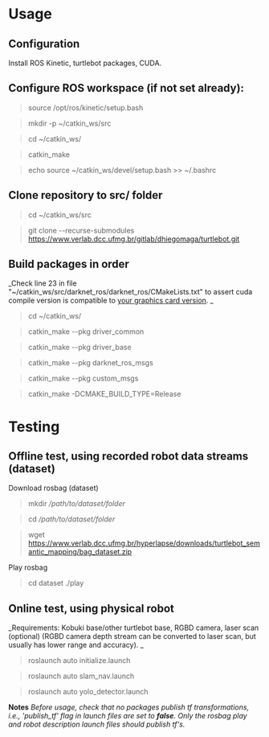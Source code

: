 # Usage

## Configuration

Install ROS Kinetic, turtlebot packages, CUDA. 

## Configure ROS workspace (if not set already): 

>source /opt/ros/kinetic/setup.bash

>mkdir -p ~/catkin_ws/src

>cd ~/catkin_ws/

>catkin_make

>echo source ~/catkin_ws/devel/setup.bash >> ~/.bashrc

## Clone repository to src/ folder

>cd ~/catkin_ws/src

>git clone --recurse-submodules https://www.verlab.dcc.ufmg.br/gitlab/dhiegomaga/turtlebot.git

## Build packages in order
_Check line 23 in file "~/catkin_ws/src/darknet_ros/darknet_ros/CMakeLists.txt" to assert cuda compile version is compatible to [your graphics card version](https://developer.nvidia.com/cuda-gpus). _

>cd ~/catkin_ws/

>catkin_make --pkg driver_common

>catkin_make --pkg driver_base

>catkin_make --pkg darknet_ros_msgs

>catkin_make --pkg custom_msgs

>catkin_make -DCMAKE_BUILD_TYPE=Release

# Testing

## Offline test, using recorded robot data streams (dataset)

Download rosbag (dataset)

>mkdir _/path/to/dataset/folder_

>cd _/path/to/dataset/folder_

>wget https://www.verlab.dcc.ufmg.br/hyperlapse/downloads/turtlebot_semantic_mapping/bag_dataset.zip

Play rosbag

>cd dataset
>./play

## Online test, using physical robot

_Requirements: Kobuki base/other turtlebot base, RGBD camera, laser scan (optional) (RGBD camera depth stream can be converted to laser scan, but usually has lower range and accuracy). _

>roslaunch auto initialize.launch

>roslaunch auto slam_nav.launch

>roslaunch auto yolo_detector.launch

**Notes**
_Before usage, check that no packages publish tf transformations, i.e., 'publish_tf' flag in launch files are set to **false**. Only the rosbag play and robot description launch files should publish tf's._

